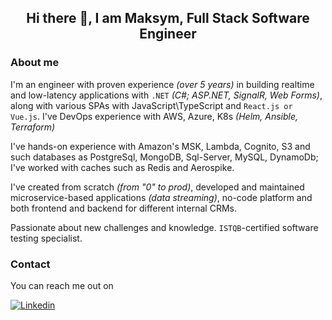 <h2 align="center"> Hi there 👋, I am Maksym, Full Stack Software Engineer<br/> </h2> 

### About me
I'm an engineer with proven experience _(over 5 years)_ in building realtime and low-latency applications with `.NET` _(C#; ASP.NET, SignalR, Web Forms)_, along with various SPAs with JavaScript\TypeScript and `React.js or Vue.js`.
I've DevOps experience with AWS, Azure, K8s _(Helm, Ansible, Terraform)_

I've hands-on experience with Amazon's MSK, Lambda, Cognito, S3 and such databases as PostgreSql, MongoDB, Sql-Server, MySQL, DynamoDb; I've worked with caches such as Redis and Aerospike.

I've created from scratch _(from "0" to prod)_, developed and maintained microservice-based applications _(data streaming)_, no-code platform and both frontend and backend for different internal CRMs.

Passionate about new challenges and knowledge. `ISTQB`-certified software testing specialist.

### Contact
You can reach me out on 

[![Linkedin](https://img.shields.io/badge/-LinkedIn-blue?style=flat&logo=Linkedin&logoColor=white&link=https://www.linkedin.com/in/proniaiev/)](https://www.linkedin.com/in/proniaiev)
